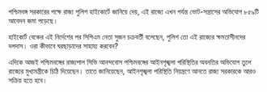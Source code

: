 পশ্চিমবঙ্গ সরকারের পক্ষে রাজ্য পুলিশ হাইকোর্টে জানিয়ে দেয়, এই রাজ্যে এখন পর্যন্ত ভোট-সন্ত্রাসের অভিযোগ ৮৫৯টি আবেদন জমা পড়েছে।

হাইকোর্ট বেঞ্চের এই নির্দেশের পর সিপিএম নেতা সুজন চক্রবর্তী বলেছেন, পুলিশ তো এই রাজ্যের ক্ষমতাসীনদের দলদাস। ওরা কীভাবে ঘরছাড়াদের সাহায্য করবেন?

এদিকে আজই পশ্চিমবঙ্গের রাজ্যপাল সিভি আনন্দবোস পশ্চিমবঙ্গের আইনশৃঙ্খলা পরিস্থিতির অবনতির অভিযোগ তুলে রাজ্যের মুখ্যমন্ত্রীকে চিঠি দিয়েছেন। তাতে জানিয়েছেন, আইনশৃঙ্খলা পরিস্থিতি নিয়ন্ত্রণে আনতে রাজ্য সরকারকে আরও সক্রিয় হতে হবে।
